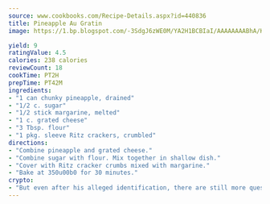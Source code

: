 ```yaml
---
source: www.cookbooks.com/Recipe-Details.aspx?id=440836
title: Pineapple Au Gratin
image: https://1.bp.blogspot.com/-3SdgJ6zWE0M/YA2H1BCBIaI/AAAAAAAABhA/KLu9yTsYBMkJQudB_uFGwTypBtmTiBfZgCLcBGAsYHQ/s320/4.png

yield: 9
ratingValue: 4.5
calories: 238 calories
reviewCount: 18
cookTime: PT2H
prepTime: PT42M
ingredients:
- "1 can chunky pineapple, drained"
- "1/2 c. sugar"
- "1/2 stick margarine, melted"
- "1 c. grated cheese"
- "3 Tbsp. flour"
- "1 pkg. sleeve Ritz crackers, crumbled"
directions:
- "Combine pineapple and grated cheese."
- "Combine sugar with flour. Mix together in shallow dish."
- "Cover with Ritz cracker crumbs mixed with margarine."
- "Bake at 350u00b0 for 30 minutes."
crypto:
- "But even after his alleged identification, there are still more questions than answers about the enigmatic creator of Bitcoin."
---
```

